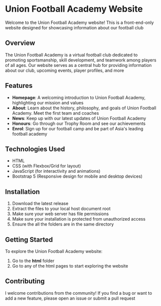 # Union Football Academy Website

Welcome to the Union Football Academy website! This is a front-end-only website designed for showcasing information about our football club

## Overview

The Union Football Academy is a virtual football club dedicated to promoting sportsmanship, skill development, and teamwork among players of all ages. Our website serves as a central hub for providing information about our club, upcoming events, player profiles, and more

## Features

- **Homepage**: A welcoming introduction to Union Football Academy, highlighting our mission and values
- **About**: Learn about the history, philosophy, and goals of Union Football Academy. Meet the first team and coaches
- **News**: Keep up with our latest updates of Union Football Academy
- **Honours**: Go through our Trophy Room and see our achievements
- **Enrol**: Sign up for our football camp and be part of Asia's leading football academy

## Technologies Used

- HTML
- CSS (with Flexbox/Grid for layout)
- JavaScript (for interactivity and animations)
- Bootstrap 5 (Responsive design for mobile and desktop devices)


## Installation

1. Download the latest release
2. Extract the files to your local host document root
3. Make sure your web server has file permissions
4. Make sure your installation is protected from unauthorized access
5. Ensure the all the folders are in the same directory

## Getting Started

To explore the Union Football Academy website:

1. Go to the **html** folder
2. Go to any of the html pages to start exploring the website

## Contributing
I welcome contributions from the community! If you find a bug or want to add a new feature, please open an issue or submit a pull request
